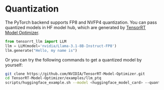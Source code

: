 # Quantization

The PyTorch backend supports FP8 and NVFP4 quantization. You can pass quantized models in HF model hub,
which are generated by [TensorRT Model Optimizer](https://github.com/NVIDIA/TensorRT-Model-Optimizer).

```python
from tensorrt_llm import LLM
llm = LLM(model='nvidia/Llama-3.1-8B-Instruct-FP8')
llm.generate("Hello, my name is")
```

Or you can try the following commands to get a quantized model by yourself:

```bash
git clone https://github.com/NVIDIA/TensorRT-Model-Optimizer.git
cd TensorRT-Model-Optimizer/examples/llm_ptq
scripts/huggingface_example.sh --model <huggingface_model_card> --quant fp8 --export_fmt hf
```
